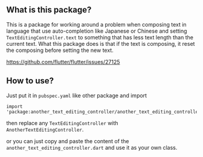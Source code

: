 ## What is this package?

This is a package for working around a problem when composing text in language that use auto-completion like Japanese or Chinese and setting `TextEditingController.text` to something that has less text length than the current text. What this package does is that if the text is composing, it reset the composing before setting the new text.

https://github.com/flutter/flutter/issues/27125

## How to use?

Just put it in `pubspec.yaml` like other package and import

```
import 'package:another_text_editing_controller/another_text_editing_controller.dart';
```

then replace any `TextEditingController` with `AnotherTextEditingController`.

or you can just copy and paste the content of the `another_text_editing_controller.dart` and use it as your own class.